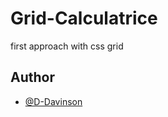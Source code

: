# Grid-Calculatrice

first approach with css grid

## Author

-   [@D-Davinson](https://www.github.com/D-Davinson)
